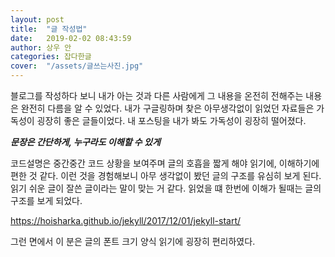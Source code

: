 ```yaml
---
layout: post
title:  "글 작성법"
date:   2019-02-02 08:43:59
author: 상우 안
categories: 잡다한글
cover:  "/assets/글쓰는사진.jpg"
---
```



블로그를 작성하다 보니
내가 아는 것과 다른 사람에게 그 내용을 온전히 전해주는 내용은 완전히 다름을 알 수 있었다.
내가 구글링하며 찾은 아무생각없이 읽었던 자료들은 가독성이 굉장히 좋은 글들이었다.
내 포스팅을 내가 봐도 가독성이 굉장히 떨어졌다. 

***문장은 간단하게, 누구라도 이해할 수 있게***

코드설명은 중간중간 코드 상황을 보여주며 글의 호흡을 짧게 해야 읽기에, 이해하기에 편한 것 같다.
이런 것을 경험해보니 아무 생각없이 봤던 글의 구조를 유심히 보게 된다. 읽기 쉬운 글이 잘쓴 글이라는 말이 맞는 거 같다.
읽었을 떄 한번에 이해가 될때는 글의 구조를 보게 되었다. 

https://hoisharka.github.io/jekyll/2017/12/01/jekyll-start/

그런 면에서 이 분은 글의 폰트 크기 양식 읽기에 굉장히 편리하였다.
